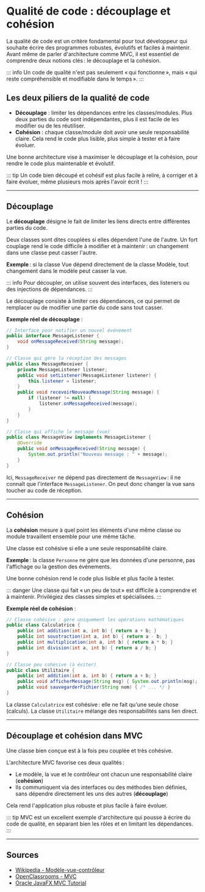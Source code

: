 # Qualité de code : découplage et cohésion

La qualité de code est un critère fondamental pour tout développeur qui souhaite écrire des programmes robustes, évolutifs et faciles à maintenir. Avant même de parler d'architecture comme MVC, il est essentiel de comprendre deux notions clés : le découplage et la cohésion.

::: info
Un code de qualité n'est pas seulement « qui fonctionne », mais « qui reste compréhensible et modifiable dans le temps ».
:::

## Les deux piliers de la qualité de code

- **Découplage** : limiter les dépendances entre les classes/modules. Plus deux parties du code sont indépendantes, plus il est facile de les modifier ou de les réutiliser.
- **Cohésion** : chaque classe/module doit avoir une seule responsabilité claire. Cela rend le code plus lisible, plus simple à tester et à faire évoluer.

Une bonne architecture vise à maximiser le découplage et la cohésion, pour rendre le code plus maintenable et évolutif.

::: tip
Un code bien découpé et cohésif est plus facile à relire, à corriger et à faire évoluer, même plusieurs mois après l'avoir écrit !
:::

---

## Découplage

Le **découplage** désigne le fait de limiter les liens directs entre différentes parties du code.

Deux classes sont dites couplées si elles dépendent l'une de l'autre. Un fort couplage rend le code difficile à modifier et à maintenir : un changement dans une classe peut casser l'autre.

**Exemple** : si la classe Vue dépend directement de la classe Modèle, tout changement dans le modèle peut casser la vue.

::: info
Pour découpler, on utilise souvent des interfaces, des listeners ou des injections de dépendances.
:::

Le découplage consiste à limiter ces dépendances, ce qui permet de remplacer ou de modifier une partie du code sans tout casser.

**Exemple réel de découplage** :

```java
// Interface pour notifier un nouvel événement
public interface MessageListener {
    void onMessageReceived(String message);
}

// Classe qui gère la réception des messages
public class MessageReceiver {
    private MessageListener listener;
    public void setListener(MessageListener listener) {
        this.listener = listener;
    }
    public void recevoirNouveauMessage(String message) {
        if (listener != null) {
            listener.onMessageReceived(message);
        }
    }
}

// Classe qui affiche le message (vue)
public class MessageView implements MessageListener {
    @Override
    public void onMessageReceived(String message) {
        System.out.println("Nouveau message : " + message);
    }
}
```

Ici, `MessageReceiver` ne dépend pas directement de `MessageView` : il ne connaît que l'interface `MessageListener`. On peut donc changer la vue sans toucher au code de réception.

---

## Cohésion

La **cohésion** mesure à quel point les éléments d'une même classe ou module travaillent ensemble pour une même tâche.

Une classe est cohésive si elle a une seule responsabilité claire.

**Exemple** : la classe `Personne` ne gère que les données d'une personne, pas l'affichage ou la gestion des événements.

Une bonne cohésion rend le code plus lisible et plus facile à tester.

::: danger
Une classe qui fait « un peu de tout » est difficile à comprendre et à maintenir. Privilégiez des classes simples et spécialisées.
:::

**Exemple réel de cohésion** :

```java
// Classe cohésive : gère uniquement les opérations mathématiques
public class Calculatrice {
    public int addition(int a, int b) { return a + b; }
    public int soustraction(int a, int b) { return a - b; }
    public int multiplication(int a, int b) { return a * b; }
    public int division(int a, int b) { return a / b; }
}

// Classe peu cohésive (à éviter)
public class Utilitaire {
    public int addition(int a, int b) { return a + b; }
    public void afficherMessage(String msg) { System.out.println(msg); }
    public void sauvegarderFichier(String nom) { /* ... */ }
}
```

La classe `Calculatrice` est cohésive : elle ne fait qu'une seule chose (calculs). La classe `Utilitaire` mélange des responsabilités sans lien direct.

---

## Découplage et cohésion dans MVC

Une classe bien conçue est à la fois peu couplée et très cohésive.

L'architecture MVC favorise ces deux qualités :
- Le modèle, la vue et le contrôleur ont chacun une responsabilité claire (**cohésion**)
- Ils communiquent via des interfaces ou des méthodes bien définies, sans dépendre directement les uns des autres (**découplage**)

Cela rend l'application plus robuste et plus facile à faire évoluer.

::: tip
MVC est un excellent exemple d'architecture qui pousse à écrire du code de qualité, en séparant bien les rôles et en limitant les dépendances.
:::

---

## Sources

- [Wikipedia - Modèle-vue-contrôleur](https://fr.wikipedia.org/wiki/Mod%C3%A8le-vue-contr%C3%B4leur)
- [OpenClassrooms - MVC](https://openclassrooms.com/fr/courses/6175841-concevez-une-application-web-en-python-avec-flask/6180121-decoupez-votre-application-avec-le-pattern-mvc)
- [Oracle JavaFX MVC Tutorial](https://docs.oracle.com/javase/8/javase-clienttechnologies.htm)
